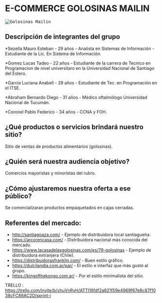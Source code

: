 # E-COMMERCE GOLOSINAS MAILIN

<kbd>
<image src="./public/images/logo-golosinas-mailin.svg" alt="Golosinas Mailin">
</kbd>



## Descripción de integrantes del grupo

*Sezella Mauro Esteban - 29 años - Analista en Sistemas de Información - Estudiante de la Lic. En Sistema de Información.

*Gomez Lucas Tadeo - 22 años - Estudiante de la carrera de Tecnico en Programacion de nivel universitaro en la Universidad Nacional de Santiago del Estero.

*García Luciana Anabell - 29 años - Estudiante de Tec. en Programación en el ITSE.

*Abraham Bernardo Diego - 31 años - Médico oftalmólogo Universidad Nacional de Tucumán.

*Coronel Pablo Federico - 34 años - CCNA y FOH.

## ¿Qué productos o servicios brindará nuestro sitio? 
 Sitio de ventas de productos alimentarios (golosinas).

## ¿Quién será nuestra audiencia objetivo?
 Comercios mayoristas y minoristas del rubro.

## ¿Cómo ajustaremos nuestra oferta a ese público?
 Se comercializaran productos empaquetados en cajas cerradas.

## Referentes del mercado:

* http://santiagoaza.com/ - Ejemplo de distribuidora local santiagueña.
* https://arcorencasa.com/ - Distribuidora nacional más conocida del mercado.
* https://www.lacasadelasgolosinas.com/es/79-golosinas - Ejemplo de distribuidora extranjera (Chile).
* https://distribuidorasfranklin.com/ - Buen estilo gráfico.
* https://dulcilandia.com.ar/par/ - El estilo e interfaz que más gustó al grupo.
* https://kingofthekongo.com.ar/ - Por el estilo minimalista del sitio.

TRELLO : https://trello.com/invite/b/vhuVnRyH/ATTI16fdf2a821f59e4969f67e8c87f1038cFC88AC2D/sprint-i